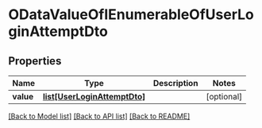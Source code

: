 # ODataValueOfIEnumerableOfUserLoginAttemptDto

## Properties
Name | Type | Description | Notes
------------ | ------------- | ------------- | -------------
**value** | [**list[UserLoginAttemptDto]**](UserLoginAttemptDto.md) |  | [optional] 

[[Back to Model list]](../README.md#documentation-for-models) [[Back to API list]](../README.md#documentation-for-api-endpoints) [[Back to README]](../README.md)



